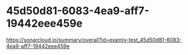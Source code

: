 # 45d50d81-6083-4ea9-aff7-19442eee459e
https://sonarcloud.io/summary/overall?id=examly-test_45d50d81-6083-4ea9-aff7-19442eee459e
